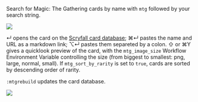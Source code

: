 Search for Magic: The Gathering cards by name with `mtg` followed by your search string.

![](https://i.imgur.com/8emieMU.png)

↵ opens the card on the [Scryfall card database](https://scryfall.com/); ⌘↵ pastes the name and URL as a markdown link; ⌥↵ pastes them separeted by a colon. ⇧ or ⌘Y gives a quicklook preview of the card, with the `mtg_image_size` Workflow Environment Variable controlling the size (from biggest to smallest: png, large, normal, small). If `mtg_sort_by_rarity` is set to `true`, cards are sorted by descending order of rarity.

`:mtgrebuild` updates the card database.

![](https://i.imgur.com/BTK0EmR.png)
